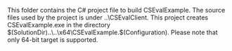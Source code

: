 This folder contains the C# project file to build CSEvalExample. The source files used by the project is under ..\CSEvalClient.
This project creates CSEvalExample.exe in the directory $(SolutionDir)..\..\x64\CSEvalExample.$(Configuration)\. Please note that only 64-bit target is supported. 
